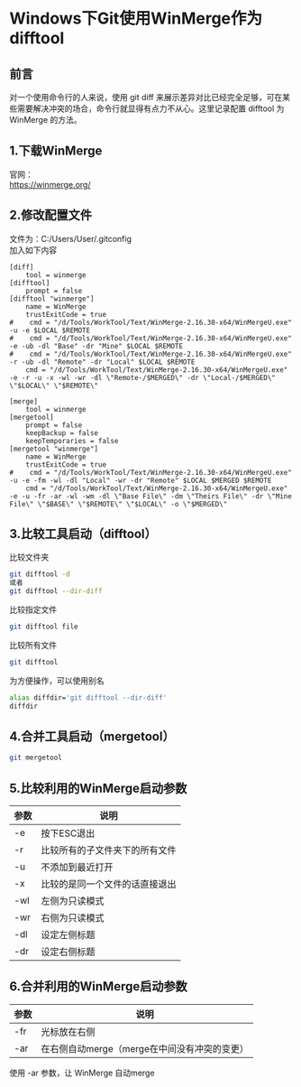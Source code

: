 # Windows下Git使用WinMerge作为difftool

## 前言
对一个使用命令行的人来说，使用 git diff 来展示差异对比已经完全足够，可在某些需要解决冲突的场合，命令行就显得有点力不从心。这里记录配置 difftool 为 WinMerge 的方法。

## 1.下载WinMerge
官网：  
https://winmerge.org/

## 2.修改配置文件
文件为：C:/Users/User/.gitconfig  
加入如下内容
```
[diff]
    tool = winmerge
[difftool]
    prompt = false
[difftool "winmerge"]
    name = WinMerge
    trustExitCode = true
#    cmd = "/d/Tools/WorkTool/Text/WinMerge-2.16.30-x64/WinMergeU.exe" -u -e $LOCAL $REMOTE
#    cmd = "/d/Tools/WorkTool/Text/WinMerge-2.16.30-x64/WinMergeU.exe" -e -ub -dl "Base" -dr "Mine" $LOCAL $REMOTE
#    cmd = "/d/Tools/WorkTool/Text/WinMerge-2.16.30-x64/WinMergeU.exe" -r -ub -dl "Remote" -dr "Local" $LOCAL $REMOTE
    cmd = "/d/Tools/WorkTool/Text/WinMerge-2.16.30-x64/WinMergeU.exe" -e -r -u -x -wl -wr -dl \"Remote-/$MERGED\" -dr \"Local-/$MERGED\" \"$LOCAL\" \"$REMOTE\"

[merge]
    tool = winmerge
[mergetool]
    prompt = false
    keepBackup = false
    keepTemporaries = false
[mergetool "winmerge"]
    name = WinMerge
    trustExitCode = true
#    cmd = "/d/Tools/WorkTool/Text/WinMerge-2.16.30-x64/WinMergeU.exe" -u -e -fm -wl -dl "Local" -wr -dr "Remote" $LOCAL $MERGED $REMOTE
    cmd = "/d/Tools/WorkTool/Text/WinMerge-2.16.30-x64/WinMergeU.exe" -e -u -fr -ar -wl -wm -dl \"Base File\" -dm \"Theirs File\" -dr \"Mine File\" \"$BASE\" \"$REMOTE\" \"$LOCAL\" -o \"$MERGED\"
```

## 3.比较工具启动（difftool）
比较文件夹
```bash
git difftool -d
或者
git difftool --dir-diff
```
比较指定文件
```bash
git difftool file
```
比较所有文件
```bash
git difftool
```
为方便操作，可以使用别名
```bash
alias diffdir='git difftool --dir-diff'
diffdir
```

## 4.合并工具启动（mergetool）
```bash
git mergetool
```

## 5.比较利用的WinMerge启动参数
| 参数 | 说明                           |
|------|--------------------------------|
| -e   | 按下ESC退出                    |
| -r   | 比较所有的子文件夹下的所有文件 |
| -u   | 不添加到最近打开               |
| -x   | 比较的是同一个文件的话直接退出 |
| -wl  | 左侧为只读模式                 |
| -wr  | 右侧为只读模式                 |
| -dl  | 设定左侧标题                   |
| -dr  | 设定右侧标题                   |

## 6.合并利用的WinMerge启动参数
| 参数 | 说明                                         |
|------|----------------------------------------------|
| -fr  | 光标放在右侧                                 |
| -ar  | 在右侧自动merge（merge在中间没有冲突的变更） |

使用 -ar 参数，让 WinMerge 自动merge